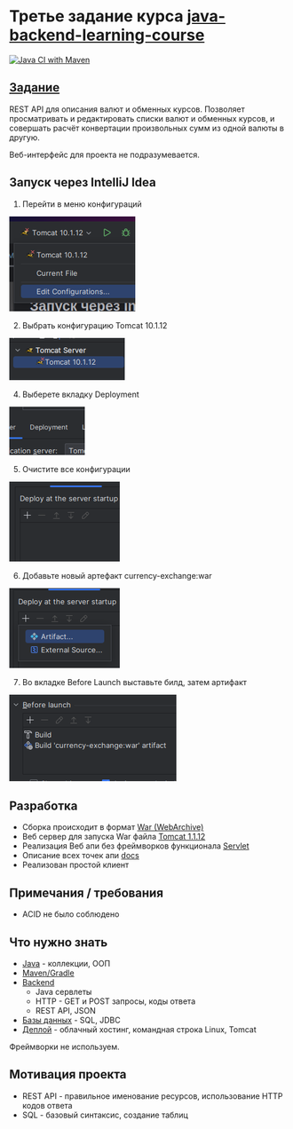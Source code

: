 # Третье задание курса [java-backend-learning-course](https://zhukovsd.github.io/java-backend-learning-course/)

[![Java CI with Maven](https://github.com/farneser/currency-exchange/actions/workflows/maven.yml/badge.svg)](https://github.com/farneser/currency-exchange/actions/workflows/maven.yml)

## [Задание](https://zhukovsd.github.io/java-backend-learning-course/Projects/CurrencyExchange/)

REST API для описания валют и обменных курсов. Позволяет просматривать и редактировать списки валют и обменных курсов, и
совершать расчёт конвертации произвольных сумм из одной валюты в другую.

Веб-интерфейс для проекта не подразумевается.

## Запуск через IntelliJ Idea

1. Перейти в меню конфигураций

![step_1.png](images/step_1.png)

2. Выбрать конфигурацию Tomcat 10.1.12

![step_2.png](images/step_2.png)

4. Выберете вкладку Deployment

![step_3.png](images/step_3.png)

5. Очистите все конфигурации

![step_4.png](images/step_4.png)

6. Добавьте новый артефакт currency-exchange:war

![step_5.png](images/step_5.png)

7. Во вкладке Before Launch выставьте билд, затем артифакт

![img.png](images/step_6.png)

## Разработка

- Сборка происходит в формат [War (WebArchive)](https://www.geeksforgeeks.org/servlet-war-file/)
- Веб сервер для запуска War файла [Tomcat 1.1.12](https://tomcat.apache.org/download-10.cgi)
- Реализация Веб апи без фреймворков
  функционала [Servlet](https://mvnrepository.com/artifact/jakarta.servlet/jakarta.servlet-api)
- Описание всех точек апи [docs](/src/main/java/com/farneser/servlets/README.md)
- Реализован простой клиент

## Примечания / требования

- ACID не было соблюдено

## Что нужно знать

- [Java](https://github.com/zhukovsd/java-backend-learning-course/Technologies/Java/) - коллекции, ООП
- [Maven/Gradle](https://github.com/zhukovsd/java-backend-learning-course/Technologies/BuildSystems/)
- [Backend](https://github.com/zhukovsd/java-backend-learning-course/Technologies/Backend/)
    - Java сервлеты
    - HTTP - GET и POST запросы, коды ответа
    - REST API, JSON
- [Базы данных](https://github.com/zhukovsd/java-backend-learning-course/Technologies/Databases/) - SQL, JDBC
- [Деплой](https://github.com/zhukovsd/java-backend-learning-course/Technologies/DevOps/#деплой) - облачный хостинг,
  командная строка Linux, Tomcat

Фреймворки не используем.

## Мотивация проекта

- REST API - правильное именование ресурсов, использование HTTP кодов ответа
- SQL - базовый синтаксис, создание таблиц
